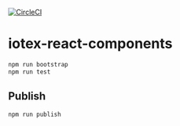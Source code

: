 [![CircleCI](https://circleci.com/gh/iotexproject/iotex-react-components.svg?style=svg)](https://circleci.com/gh/iotexproject/iotex-react-components)

# iotex-react-components

```bash
npm run bootstrap
npm run test
```

## Publish

```bash
npm run publish
```
